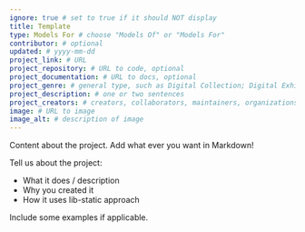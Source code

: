 ```yaml
---
ignore: true # set to true if it should NOT display
title: Template
type: Models For # choose "Models Of" or "Models For"
contributor: # optional
updated: # yyyy-mm-dd
project_link: # URL 
project_repository: # URL to code, optional
project_documentation: # URL to docs, optional
project_genre: # general type, such as Digital Collection; Digital Exhibit; Institutional Repository; Research Guide; Digital Publishing; Qualitative Data Analysis; Oral History; Library Website; Critical Edition; OER; Screwing-Around
project_description: # one or two sentences
project_creators: # creators, collaborators, maintainers, organizations
image: # URL to image
image_alt: # description of image
---
```


Content about the project.
Add what ever you want in Markdown!

Tell us about the project:

- What it does / description
- Why you created it
- How it uses lib-static approach

Include some examples if applicable.
